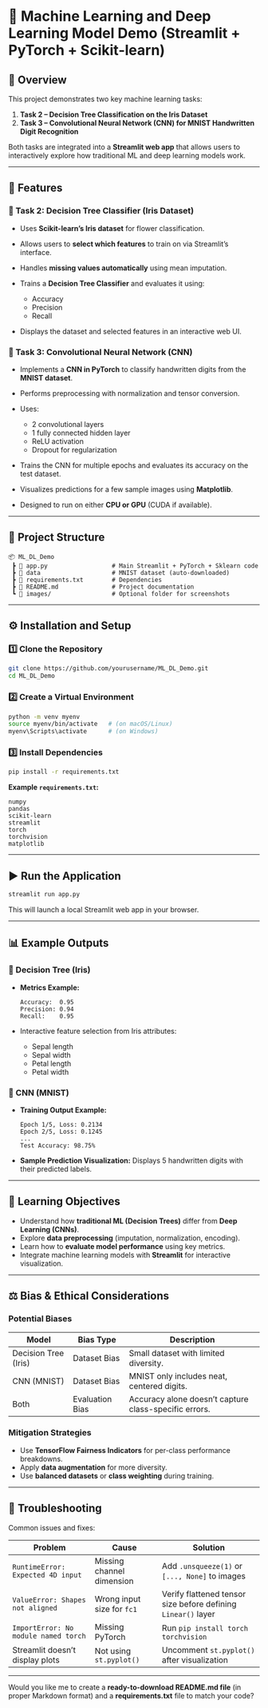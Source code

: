 
# 🧠 Machine Learning and Deep Learning Model Demo (Streamlit + PyTorch + Scikit-learn)

## 📘 Overview

This project demonstrates two key machine learning tasks:

1. **Task 2 – Decision Tree Classification on the Iris Dataset**
2. **Task 3 – Convolutional Neural Network (CNN) for MNIST Handwritten Digit Recognition**

Both tasks are integrated into a **Streamlit web app** that allows users to interactively explore how traditional ML and deep learning models work.

---

## 🚀 Features

### 🌸 Task 2: Decision Tree Classifier (Iris Dataset)

* Uses **Scikit-learn’s Iris dataset** for flower classification.
* Allows users to **select which features** to train on via Streamlit’s interface.
* Handles **missing values automatically** using mean imputation.
* Trains a **Decision Tree Classifier** and evaluates it using:

  * Accuracy
  * Precision
  * Recall
* Displays the dataset and selected features in an interactive web UI.

### 🌸 Task 3: Convolutional Neural Network (CNN)

* Implements a **CNN in PyTorch** to classify handwritten digits from the **MNIST dataset**.
* Performs preprocessing with normalization and tensor conversion.
* Uses:

  * 2 convolutional layers
  * 1 fully connected hidden layer
  * ReLU activation
  * Dropout for regularization
* Trains the CNN for multiple epochs and evaluates its accuracy on the test dataset.
* Visualizes predictions for a few sample images using **Matplotlib**.
* Designed to run on either **CPU or GPU** (CUDA if available).

---

## 🧩 Project Structure

```
📦 ML_DL_Demo
 ┣ 📜 app.py                  # Main Streamlit + PyTorch + Sklearn code
 ┣ 📁 data                    # MNIST dataset (auto-downloaded)
 ┣ 📜 requirements.txt        # Dependencies
 ┣ 📜 README.md               # Project documentation
 ┗ 📜 images/                 # Optional folder for screenshots
```

---

## ⚙️ Installation and Setup

### 1️⃣ Clone the Repository

```bash
git clone https://github.com/yourusername/ML_DL_Demo.git
cd ML_DL_Demo
```

### 2️⃣ Create a Virtual Environment

```bash
python -m venv myenv
source myenv/bin/activate   # (on macOS/Linux)
myenv\Scripts\activate      # (on Windows)
```

### 3️⃣ Install Dependencies

```bash
pip install -r requirements.txt
```

**Example `requirements.txt`:**

```
numpy
pandas
scikit-learn
streamlit
torch
torchvision
matplotlib
```

---

## ▶️ Run the Application

```bash
streamlit run app.py
```

This will launch a local Streamlit web app in your browser.

---

## 📊 Example Outputs

### 🌼 Decision Tree (Iris)

* **Metrics Example:**

  ```
  Accuracy:  0.95
  Precision: 0.94
  Recall:    0.95
  ```
* Interactive feature selection from Iris attributes:

  * Sepal length
  * Sepal width
  * Petal length
  * Petal width

### 🔢 CNN (MNIST)

* **Training Output Example:**

  ```
  Epoch 1/5, Loss: 0.2134
  Epoch 2/5, Loss: 0.1245
  ...
  Test Accuracy: 98.75%
  ```
* **Sample Prediction Visualization:**
  Displays 5 handwritten digits with their predicted labels.

---

## 🎯 Learning Objectives

* Understand how **traditional ML (Decision Trees)** differ from **Deep Learning (CNNs)**.
* Explore **data preprocessing** (imputation, normalization, encoding).
* Learn how to **evaluate model performance** using key metrics.
* Integrate machine learning models with **Streamlit** for interactive visualization.

---

## ⚖️ Bias & Ethical Considerations

### Potential Biases

| Model                | Bias Type       | Description                                           |
| -------------------- | --------------- | ----------------------------------------------------- |
| Decision Tree (Iris) | Dataset Bias    | Small dataset with limited diversity.                 |
| CNN (MNIST)          | Dataset Bias    | MNIST only includes neat, centered digits.            |
| Both                 | Evaluation Bias | Accuracy alone doesn’t capture class-specific errors. |

### Mitigation Strategies

* Use **TensorFlow Fairness Indicators** for per-class performance breakdowns.
* Apply **data augmentation** for more diversity.
* Use **balanced datasets** or **class weighting** during training.

---

## 🐛 Troubleshooting

Common issues and fixes:

| Problem                              | Cause                      | Solution                                                      |
| ------------------------------------ | -------------------------- | ------------------------------------------------------------- |
| `RuntimeError: Expected 4D input`    | Missing channel dimension  | Add `.unsqueeze(1)` or `[..., None]` to images                |
| `ValueError: Shapes not aligned`     | Wrong input size for `fc1` | Verify flattened tensor size before defining `Linear()` layer |
| `ImportError: No module named torch` | Missing PyTorch            | Run `pip install torch torchvision`                           |
| Streamlit doesn’t display plots      | Not using `st.pyplot()`    | Uncomment `st.pyplot()` after visualization                   |



---

Would you like me to create a **ready-to-download README.md file** (in proper Markdown format) and a **requirements.txt** file to match your code?
